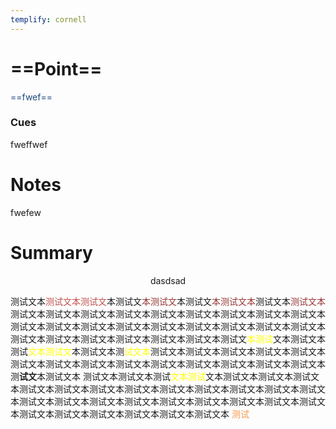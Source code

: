 ```yaml
---
templify: cornell
---
```


# ==Point==

<font color="#1f497d">==fwef==</font>

### Cues

fweffwef

# Notes

fwefew

# Summary

<center>dasdsad</center>

测试文本<font color="#c0504d">测试文本测试文</font>本测试文<font color="#953734">本测试文</font>本测试文<font color="#953734">本测试文本</font>测试文本<font color="#953734">测试文本</font>测试文本测试文本测试文本测试文本测试文本测试文本测试文本测试文本测试文本测试文本测试文本测试文本测试文本测试文本测试文本测试文本测试文本测试文本测试文本测试文本测试文本测试文本测试文本测试文本测试文<font color="#ffff00">本测试</font>文本测试文本测试<font color="#ffff00">文本测试文</font>本测试文本测<font color="#ffff00">试文本</font>测试文本测试文本测试文本测试文本测试文本测试文本测试文本测试文本测试文本测试文本测试文本测试文本测试文本测试文本测**试文**本测试文本
测试文本测试文本测试<font color="#ffff00">文本测试</font>文本测试文本测试文本测试文本测试文本测试文本测试文本测试文本测试文本测试文本测试文本测试文本测试文本测试文本测试文本测试文本测试文本测试文本测试文本测试文本测试文本测试文本测试文本测试文本测试文本测试文本测试文本测试文本
<font color="#f79646">测试</font>

